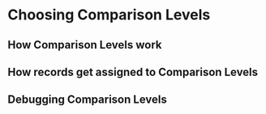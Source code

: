 # Choosing Comparison Levels

## How Comparison Levels work

## How records get assigned to Comparison Levels

## Debugging Comparison Levels